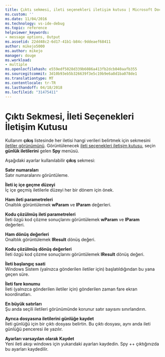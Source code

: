 ```yaml
---
title: Çıktı sekmesi, ileti seçenekleri iletişim kutusu | Microsoft Docs
ms.custom: ''
ms.date: 11/04/2016
ms.technology: vs-ide-debug
ms.topic: reference
helpviewer_keywords:
- message options, Output
ms.assetid: 22dd48c2-6d17-41b1-b84c-9ddeaef68411
author: mikejo5000
ms.author: mikejo
manager: douge
ms.workload:
- multiple
ms.openlocfilehash: e559edf5028d339b6086a413fb2dcb040aafb355
ms.sourcegitcommit: 3d10b93eb5b326639f3e5c19b9e6a8d1ba078de1
ms.translationtype: MT
ms.contentlocale: tr-TR
ms.lasthandoff: 04/18/2018
ms.locfileid: "31475411"
---
```

# <a name="output-tab-message-options-dialog-box"></a>Çıktı Sekmesi, İleti Seçenekleri İletişim Kutusu
Kullanım **çıkış** listesinde her iletisi hangi verileri belirtmek için sekmesini [iletiler görünümünü](../debugger/messages-view.md). Görüntülenecek [ileti seçenekleri iletişim kutusu](../debugger/message-options-dialog-box.md), seçin **günlük iletilerini** gelen **Spy** menüsü.  
  
 Aşağıdaki ayarlar kullanılabilir **çıkış** sekmesi:  
  
 **Satır numaraları**  
 Satır numaralarını görüntüleme.  
  
 **İleti iç içe geçme düzeyi**  
 İç içe geçmiş iletilerle düzeyi her bir dönem için önek.  
  
 **Ham ileti parametreleri**  
 Onaltılık görüntülemek **wParam** ve **lParam** değerleri.  
  
 **Kodu çözülmüş ileti parametreleri**  
 İleti özgü kod çözme sonuçlarını görüntülemek **wParam** ve **lParam** değerleri.  
  
 **Ham dönüş değerleri**  
 Onaltılık görüntülemek **lResult** dönüş değeri.  
  
 **Kodu çözülmüş dönüş değerleri**  
 İleti özgü kod çözme sonuçlarını görüntülemek **lResult** dönüş değeri.  
  
 **İleti başlangıç saati**  
 Windows Sistem (yalnızca gönderilen iletiler için) başlatıldığından bu yana geçen süre.  
  
 **İleti fare konumu**  
 İleti (yalnızca gönderilen iletiler için) gönderilen zaman fare ekran koordinatları.  
  
 **En büyük satırları**  
 Şu anda seçili iletileri görünümünde korunur satır sayısını sınırlandırın.  
  
 **Ayrıca dosyasına iletilerini günlüğe kaydet**  
 İleti günlüğü için bir çıktı dosyası belirtin. Bu çıktı dosyası, aynı anda ileti günlüğü penceresi ile yazılır.  
  
 **Ayarları varsayılan olarak Kaydet**  
 Yeni ileti akışı windows için yukarıdaki ayarları kaydedin. Spy ++ çıktığınızda bu ayarları kaydedilir.